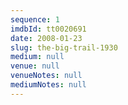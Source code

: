 ```yaml
---
sequence: 1
imdbId: tt0020691
date: 2008-01-23
slug: the-big-trail-1930
medium: null
venue: null
venueNotes: null
mediumNotes: null
---
```


